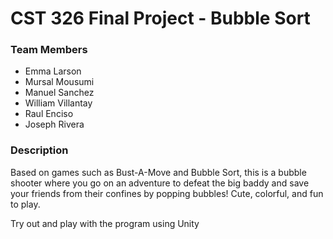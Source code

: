 # CST 326 Final Project - Bubble Sort

### Team Members
- Emma Larson
- Mursal Mousumi
- Manuel Sanchez
- William Villantay
- Raul Enciso
- Joseph Rivera

### Description
Based on games such as Bust-A-Move and Bubble Sort, this is a bubble shooter where you go on an adventure to defeat the big baddy and save your friends from their confines by popping bubbles! Cute, colorful, and fun to play.

Try out and play with the program using Unity
